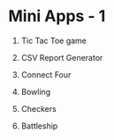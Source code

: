 # Mini Apps - 1

1. Tic Tac Toe game

2. CSV Report Generator

3. Connect Four

4. Bowling

5. Checkers

6. Battleship
